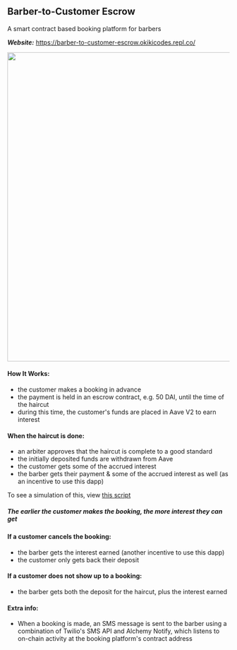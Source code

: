 ## Barber-to-Customer Escrow
A smart contract based booking platform for barbers

<b>*Website:*</b> https://barber-to-customer-escrow.okikicodes.repl.co/ 

<img src="https://user-images.githubusercontent.com/92333005/193454767-021642bd-9451-441b-b654-c106935d47ea.png" width=700/>

#### How It Works:
- the customer makes a booking in advance 
- the payment is held in an escrow contract, e.g. 50 DAI, until the time of the haircut 
- during this time, the customer's funds are placed in Aave V2 to earn interest 

#### When the haircut is done:
- an arbiter approves that the haircut is complete to a good standard 
- the initially deposited funds are withdrawn from Aave 
- the customer gets some of the accrued interest 
- the barber gets their payment & some of the accrued interest as well (as an incentive to use this dapp) 

To see a simulation of this, view [this script](https://github.com/Okiki-Olugunna/Barber-to-Customer-Escrow/blob/main/scripts/03_booking_and_completion_simulation.py) 


##### The earlier the customer makes the booking, the more interest they can get


#### If a customer cancels the booking: 
- the barber gets the interest earned (another incentive to use this dapp) 
- the customer only gets back their deposit 

#### If a customer does not show up to a booking:
- the barber gets both the deposit for the haircut, plus the interest earned

#### Extra info:
- When a booking is made, an SMS message is sent to the barber using a combination of Twilio's SMS API and Alchemy Notify, which listens to on-chain activity at the booking platform's contract address
